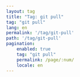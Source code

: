 ```yaml
---
layout: tag
title: "Tag: git pull"
tag: "git pull"
lang: en
permalink: '/tag/git-pull'
path: '/tag/git-pull'
pagination:
    enabled: true
    tag: "git pull"
    permalink: /page/:num/
    locale: en
---
```

